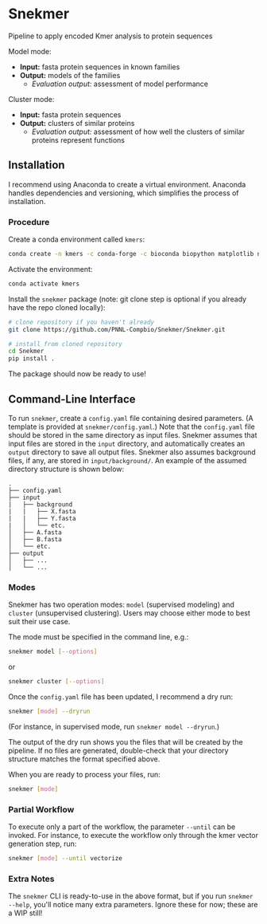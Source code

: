 # Snekmer
Pipeline to apply encoded Kmer analysis to protein sequences

Model mode:
* **Input:** fasta protein sequences in known families
* **Output:** models of the families
  * _Evaluation output:_ assessment of model performance

Cluster mode:
* **Input:** fasta protein sequences
* **Output:** clusters of similar proteins
  * _Evaluation output:_ assessment of how well the clusters of similar proteins represent functions

## Installation

I recommend using Anaconda to create a virtual environment. Anaconda handles dependencies and versioning, which simplifies the process of installation.


### Procedure

Create a conda environment called `kmers`:

```bash
conda create -n kmers -c conda-forge -c bioconda biopython matplotlib numpy pandas seaborn snakemake scikit-learn
```

Activate the environment:

```bash
conda activate kmers
```

Install the `snekmer` package (note: git clone step is optional if you
 already have the repo cloned locally):

```bash
# clone repository if you haven't already
git clone https://github.com/PNNL-Compbio/Snekmer/Snekmer.git

# install from cloned repository
cd Snekmer
pip install .
```

The package should now be ready to use!

## Command-Line Interface

To run `snekmer`, create a `config.yaml` file containing desired
  parameters. (A template is provided at `snekmer/config.yaml`.)
  Note that the `config.yaml` file should be stored in the same
  directory as input files. Snekmer assumes that input files are
  stored in the `input` directory, and automatically creates an
  `output` directory to save all output files. Snekmer also assumes
  background files, if any, are stored in `input/background/`.
  An example of the assumed directory structure is shown below:

```
.
├── config.yaml
├── input
|   ├── background
|   |   ├── X.fasta
|   |   ├── Y.fasta
|   │   └── etc.
│   ├── A.fasta
│   ├── B.fasta
│   └── etc.
├── output
│   ├── ...
│   └── ...
```

<!-- In particular, be sure to set `output: save_dir` to the desired output file
 directory, and make sure that `input: fasta_dir` is pointing toward the
 directory containing .fasta input files. -->

### Modes

Snekmer has two operation modes: `model` (supervised modeling) and `cluster`
  (unsupervised clustering). Users may choose either mode to best suit their
  use case.

The mode must be specified in the command line, e.g.:

```bash
snekmer model [--options]
```
or

```bash
snekmer cluster [--options]
```

Once the `config.yaml` file has been updated, I recommend a dry run:

```bash
snekmer [mode] --dryrun
```

(For instance, in supervised mode, run `snekmer model --dryrun`.)

The output of the dry run shows you the files that will be created by the
 pipeline. If no files are generated, double-check   that your directory
 structure matches the format specified above.

When you are ready to process your files, run:

```bash
snekmer [mode]
```

### Partial Workflow

To execute only a part of the workflow, the parameter `--until` can be invoked.
For instance, to execute the workflow only through the kmer vector generation
step, run:

```bash
snekmer [mode] --until vectorize
```

### Extra Notes

The `snekmer` CLI is ready-to-use in the above format, but if you run
  `snekmer --help`, you'll notice many extra parameters.
  Ignore these for now; these are a WIP still!
